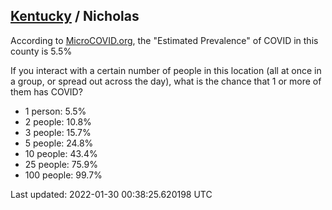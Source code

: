 
## [Kentucky](/united-states/kentucky) / Nicholas

According to [MicroCOVID.org](http://microcovid.org),
the "Estimated Prevalence" of COVID in this county is 5.5%

If you interact with a certain number of people in this location
(all at once in a group, or spread out across the day), what is the chance that
1 or more of them has COVID?

- 1 person: 5.5%
- 2 people: 10.8%
- 3 people: 15.7%
- 5 people: 24.8%
- 10 people: 43.4%
- 25 people: 75.9%
- 100 people: 99.7%

Last updated: 2022-01-30 00:38:25.620198 UTC
